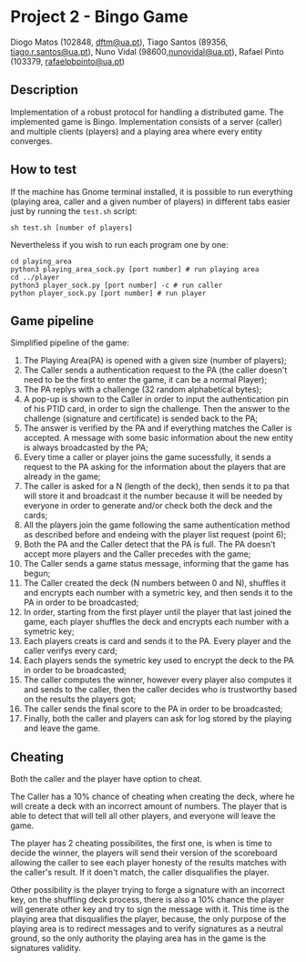 # Project 2 - Bingo Game #
Diogo Matos (102848, dftm@ua.pt), Tiago Santos (89356, tiago.r.santos@ua.pt), Nuno Vidal (98600,nunovidal@ua.pt), Rafael Pinto (103379, rafaelpbpinto@ua.pt)

## Description ##
Implementation of a robust protocol for handling a distributed game. The implemented game is Bingo. Implementation consists of a server (caller) and multiple clients (players) and a playing area where every entity converges.

## How to test ##

If the machine has Gnome terminal installed, it is possible to run everything (playing area, caller and a given number of players) in different tabs easier just by running the `test.sh` script:

```
sh test.sh [number of players]
```

Nevertheless if you wish to run each program one by one:

```
cd playing_area
python3 playing_area_sock.py [port number] # run playing area
cd ../player
python3 player_sock.py [port number] -c # run caller
python player_sock.py [port number] # run player
```

## Game pipeline ##

Simplified pipeline of the game: 

1. The Playing Area(PA) is opened with a given size (number of players);
2. The Caller sends a authentication request to the PA (the caller doesn't need to be the first to enter the game, it can be a normal Player);
3. The PA replys with a challenge (32 random alphabetical bytes);
4. A pop-up is shown to the Caller in order to input the authentication pin of his PTID card, in order to sign the challenge. Then the answer to the challenge (signature and certificate) is sended back to the PA;
5. The answer is verified by the PA and if everything matches the Caller is accepted. A message with some basic information about the new entity is always broadcasted by the PA;
6. Every time a caller or player joins the game sucessfully, it sends a request to the PA asking for the information about the players that are already in the game;
7. The caller is asked for a N (length of the deck), then sends it to pa that will store it and broadcast it the number because it will be needed by everyone in order to generate and/or check both the deck and the cards;
8. All the players join the game following the same authentication method as described before and endeing with the player list request (point 6);
9. Both the PA and the Caller detect that the PA is full. The PA doesn't accept more players and the Caller precedes with the game;
10. The Caller sends a game status message, informing that the game has begun;
11. The Caller created the deck (N numbers between 0 and N), shuffles it and encrypts each number with a symetric key, and then sends it to the PA in order to be broadcasted;
12. In order, starting from the first player until the player that last joined the game, each player shuffles the deck and encrypts each number with a  symetric key;
13. Each players creats is card and sends it to the PA. Every player and the caller verifys every card;
14. Each players sends the symetric key used to encrypt the deck to the PA in order to be broadcasted;
15. The caller computes the winner, however every player also computes it and sends to the caller, then the caller decides who is trustworthy based on the results the players got;
16. The caller sends the final score to the PA in order to be broadcasted;
17. Finally, both the caller and players can ask for log stored by the playing and leave the game.

## Cheating ##

Both the caller and the player have option to cheat.

The Caller has a 10% chance of cheating when creating the deck, where he will create a deck with an incorrect amount of numbers. The player that is able to detect that will tell all other players, and everyone will leave the game.

The player has 2 cheating possibilites, the first one, is when is time to decide the winner, the players will send their version of the scoreboard allowing the caller to see each player honesty of the results matches with the caller's result. If it doen't match, the caller disqualifies the player.

Other possibility is the player trying to forge a signature with an incorrect key, on the shuffling deck process, there is also a 10% chance the player will generate other key and try to sign the message with it. This time is the playing area that disqualifies the player, because, the only purpose of the playing area is to redirect messages and to verify signatures as a neutral ground, so the only authority the playing area has in the game is the signatures validity.
